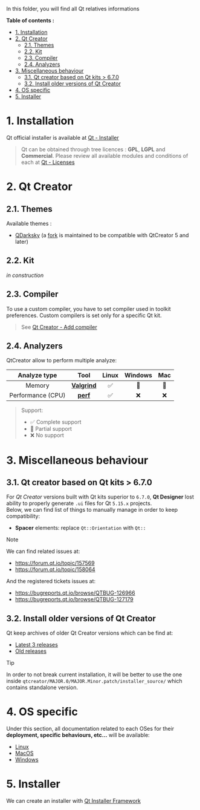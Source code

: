 In this folder, you will find all Qt relatives informations

**Table of contents :**
- [1. Installation](#1-installation)
- [2. Qt Creator](#2-qt-creator)
  - [2.1. Themes](#21-themes)
  - [2.2. Kit](#22-kit)
  - [2.3. Compiler](#23-compiler)
  - [2.4. Analyzers](#24-analyzers)
- [3. Miscellaneous behaviour](#3-miscellaneous-behaviour)
  - [3.1. Qt creator based on Qt kits \> 6.7.0](#31-qt-creator-based-on-qt-kits--670)
  - [3.2. Install older versions of Qt Creator](#32-install-older-versions-of-qt-creator)
- [4. OS specific](#4-os-specific)
- [5. Installer](#5-installer)

# 1. Installation

Qt official installer is available at [Qt - Installer][qt-installer]
> Qt can be obtained through tree licences : **GPL**, **LGPL** and **Commercial**. Please review all available modules and conditions of each at [Qt - Licenses][qt-licenses] 

# 2. Qt Creator
## 2.1. Themes

Available themes :
- [QDarksky][theme-qdarsky-official] (a [fork][theme-qdarsky-fork] is maintained to be compatible with QtCreator 5 and later)

## 2.2. Kit

_in construction_

## 2.3. Compiler

To use a custom compiler, you have to set compiler used in toolkit preferences. Custom compilers is set only for a specific Qt kit.
> See [Qt Creator - Add compiler][qt-creator-doc-add-compiler]

## 2.4. Analyzers

QtCreator allow to perform multiple analyze:

| Analyze type | Tool | Linux | Windows | Mac |
|:-:|:-:|:-:|:-:|:-:|
| Memory | [**Valgrind**][qt-creator-doc-analyze-valgrind] | :white_check_mark: | :dizzy: | :dizzy: |
| Performance (CPU) | [**perf**][qt-creator-doc-analyze-perf] | :white_check_mark: | :x: | :x: |

> Support:
> - :white_check_mark: Complete support
> - :dizzy: Partial support
> - :x: No support

# 3. Miscellaneous behaviour
## 3.1. Qt creator based on Qt kits > 6.7.0

For _Qt Creator_ versions built with Qt kits superior to `6.7.0`, **Qt Designer** lost ability to properly generate `.ui` files for Qt `5.15.x` projects.  
Below, we can find list of things to manually manage in order to keep compatibility:
- **Spacer** elements: replace `Qt::Orientation` with `Qt::`

> [!NOTE]
> We can find related issues at:
> - https://forum.qt.io/topic/157569
> - https://forum.qt.io/topic/158064
> 
> And the registered tickets issues at:
> - https://bugreports.qt.io/browse/QTBUG-126966 
> - https://bugreports.qt.io/browse/QTBUG-127179

## 3.2. Install older versions of Qt Creator

Qt keep archives of older Qt Creator versions which can be find at:
- [Latest 3 releases][qt-creator-archives-recent]
- [Old releases][qt-creator-archives-old]

> [!TIP]
> In order to not break current installation, it will be better to use the one inside `qtcreator/MAJOR.0/MAJOR.Minor.patch/installer_source/` which contains standalone version.

# 4. OS specific

Under this section, all documentation related to each OSes for their **deployment, specific behaviours, etc...** will be available:
- [Linux][doc-qt-linux]
- [MacOS][doc-qt-macos]
- [Windows][doc-qt-windows]

# 5. Installer

We can create an installer with [Qt Installer Framework][qt-installer-fw]

<!-- Assets link -->

[doc-qt-linux]: qt_linux.md
[doc-qt-macos]: qt_mac.md
[doc-qt-windows]: qt_windows.md

<!-- External link -->
[qt-installer]: https://www.qt.io/download-qt-installer
[qt-installer-fw]: https://doc.qt.io/qtinstallerframework/
[qt-licenses]: https://www.qt.io/product/features

[qt-creator-doc-add-compiler]: https://doc.qt.io/qtcreator/creator-tool-chains.html
[qt-creator-doc-analyze-valgrind]: https://doc.qt.io/qtcreator/creator-valgrind-overview.html
[qt-creator-doc-analyze-perf]: https://doc.qt.io/qtcreator/creator-cpu-usage-analyzer.html

[qt-creator-archives-recent]: https://download.qt.io/official_releases/qtcreator/
[qt-creator-archives-old]: https://download.qt.io/archive/qtcreator/

[theme-qdarsky-official]: https://github.com/foxoman/qDarkSky
[theme-qdarsky-pr-qtc5]: https://github.com/foxoman/qDarkSky/pull/2
[theme-qdarsky-fork]: https://github.com/legerch/qDarkSky